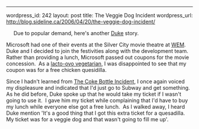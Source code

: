 --- 
wordpress_id: 242
layout: post
title: The Veggie Dog Incident
wordpress_url: http://blog.sideline.ca/2006/04/20/the-veggie-dog-incident/

<p><img alt="" hspace="10" src="http://www.thesoydailyclub.com/images/2_hot_dogs.jpg" align="left" vspace="10" border="0" />Due to popular demand, here's another <a href="http://blogs.sideline.ca/archive/2006/04/20/TheCokeBottleIncident.aspx">Duke</a> story.</p>
<p>Microsoft had one of their events at the Silver City movie theatre at <a href="http://en.wikipedia.org/wiki/West_Edmonton_Mall">WEM</a>.  Duke and I decided to join the festivities along with the development team.  Rather than providing a lunch, Microsoft passed out coupons for the movie concession.  As a <a href="http://en.wikipedia.org/wiki/Vegetarian#Terminology_and_varieties_of_vegetarianism">lacto-ovo vegetarian</a>, I was disappointed to see that my coupon was for a free chicken quesidilla.  </p>
<p>Since I hadn't learned from <a href="http://blogs.sideline.ca/archive/2006/04/20/TheCokeBottleIncident.aspx">The Coke Bottle Incident</a>, I once again voiced my displeasure and indicated that I'd just go to Subway and get something.  As he did before, Duke spoke up that he would take my ticket if I wasn't going to use it.  I gave him my ticket while complaining that I'd have to buy my lunch while everyone else got a free lunch.  As I walked away, I heard Duke mention 'It's a good thing that I got this extra ticket for a quesadilla.  My ticket was for a veggie dog and that wasn't going to fill me up'.</p>
